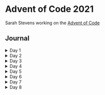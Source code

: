 # Advent of Code 2021

Sarah Stevens working on the [Advent of Code](https://adventofcode.com/2021)



## Journal

<details>
  <summary> Day 1</summary>
  
  First day went pretty easily in both languages.
  Used a similar strategy in both with data frames.
  Felt a little weird to add all the window columns in python, 
  didn't really need to but wanted to check the shifts.
  For both, would probably be good to find a way to make an actual sliding window
  since my solutions don't allow for easy adjustment of window size.
</details>

<details>
  <summary> Day 2</summary>
  
  Solution in python was pretty easy with functions and for loops.
  Tried an inelegant tidy solution in R which worked okay for part 1 
  because it was looking for a sum but couldn't figure out how to make it work for part 2.
  In my solution for part 1 I didn't track the position so that made it difficult to adjust
  for part 2.  I also separated the depth and horizontal position calculations which are 
  both needed in part 2. Will look to see if anyone else had an interesting solution I can
  learn from.
</details>

<details>
  <summary> Day 3</summary>
  
  Python solutions were fun.  I probably could have done with another function to clean
  up the repeated while loops in pt 2.  I am starting to like while loops more.
  
  The R pt 1 was pretty nice with a tidy solution.  Could probably repeat my python
  solution in R but think I'll only do R parts where I can think of a solution with data
  frames or mapping or something.
</details>

<details>
  <summary> Day 4</summary>
  
  Python solutions were fun.  I think maybe I could have thought of a better way with arrays
  to find the scores of the winners/losers.  I'm learning a lot about np arrays in addition
  to getting better at while loops.
  
  Think I'm going to skip an R solution today.  I'll try to start with that for tomorrow's
  puzzle to push myself to learn new things in R as well.
</details>

<details>
  <summary> Day 5</summary>
  
  I lied yesterday, I might skip the R solutions for a while.
  Maybe I'll come back for them later.
  As these puzzles take a bit longer, I've not really been feeling like doing them in both languages.
  
  For today's python solve, I thought I might use np like yesterday but then ended up not 
  using it since the location of the lines isn't as important as the count of how many
  lines cross each point.  That does mean I flipped the x and y coords for no reason.
  I still find it weird that it is row, column which is kind of the opposite of x, y.
  One other thing I've noticed is I'm getting better at list
  comprehensions.  I did have to write out all the options for the pt 2 transformations,
  which seems silly now but somehow I couldn't keep it straight in my head. 
</details>


<details>
  <summary> Day 6</summary>
  
  This was an interesting one.  They say if part 2 is difficult, than you probably didn't 
  solve part 1 very well.  That was certainly the case for me.  My first solution for
  part 1 was really easy to create.  Then when I went to do part 2 it seemed like it would
  be easy but it was really slow, prohibitively so.  It would get half way through the 
  iterations needed and be very very slow.
  
  I then tried a numpy solution which I never got working quite right and was still taking
  about the same amount of time.  I had a bad headache so when I came back to it the next day, I realized
  I needed a different solution.  I realized I needed a dictionary instead to keep track of
  states instead of modeling all the individuals as I did with solution 1.  Got stuck for
  a while where it wasn't working because the dictionary needed to be sorted then worked it
  out.
</details>

<details>
  <summary> Day 7</summary>
  
  This one tricked me good in part 2.  It wasn't too bad a solve in either case but I made
  a silly error that was really difficult to see.  Part 1 went really smooth, though I got
  lucky because my solution wasn't quite right but still worked. Then I could not get pt 2
  to work.  My fuel calculating function was working fine on the test set but I was looking
  through all the positions that were in the input instead of all the possible positions.
  For part 1 I got lucky it was one of the existing positions but that wasn't true for part
  2 where all the subs needed to move.
  
  Was reviewing code from someone else I know who is also doing the AoC this year.
  Couple things I like about her solutions:   
  	1. She puts the prompts into the jupyter notebook.  Not sure if I want to do this but
  	it might make it more readable if others want to look at it.  Maybe at least links to
  	the day in question.  
  	2. She often uses functions better.  I've gotten somewhat lazy about rewriting some stuff that
  	could be in functions. For example, yesterday I wish I'd written a function that runs 
  	the simulation for X number of days, I wrote that loop out a bunch of times for no reason.  
  	3. She keeps track of getting the answer wrong.  I might need to show this better in my
  	jupyter notebooks as well.
</details>

<details>
  <summary> Day 8</summary>
  
  Well this one took me a while.  Particularly part 2.  
  I spent a long time thinking through how to differentiate the numbers.
  Not sure I came up with the best solution for part 2 but it works.
  I did end up learning to use the `all()` function which might be useful in other contexts.
</details>

